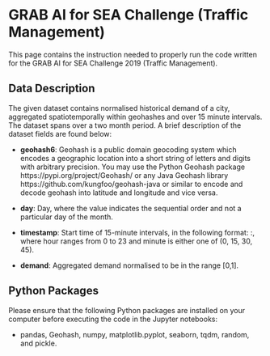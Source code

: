 <h1> GRAB AI for SEA Challenge (Traffic Management) </h1>

This page contains the instruction needed to properly run the code
written for the GRAB AI for SEA Challenge 2019 (Traffic Management).

<h2> Data Description </h2>
The given dataset contains normalised historical demand of a city, 
aggregated spatiotemporally within geohashes and over 15 minute 
intervals. The dataset spans over a two month period. A brief 
description of the dataset fields are found below:

<ul>
    <li>
        <strong>geohash6</strong>: Geohash is a public domain geocoding system which 
                                   encodes a geographic location into a short string of letters 
                                   and digits with arbitrary precision. You may use the Python 
                                   Geohash package https://pypi.org/project/Geohash/ or any Java 
                                   Geohash library https://github.com/kungfoo/geohash-java or 
                                   similar to encode and decode geohash into latitude and longitude
                                   and vice versa.
    </li>
</ul>
<ul>
    <li>
        <strong>day</strong>: Day, where the value indicates the sequential order and 
                              not a particular day of the month.
    </li>
</ul>
<ul>
    <li>
        <strong>timestamp</strong>: Start time of 15-minute intervals, in the following
                                    format: <hour>:<minute>, where hour ranges from 0 to 23 and 
                                    minute is either one of (0, 15, 30, 45).
    </li>
</ul>
<ul>
    <li>
        <strong>demand</strong>: Aggregated demand normalised to be in the range [0,1].
    </li>
</ul>

<h2>Python Packages</h2>
Please ensure that the following Python packages are installed on your computer 
before executing the code in the Jupyter notebooks: 

<ul><li>pandas, Geohash, numpy, matplotlib.pyplot, seaborn, tqdm, random, and pickle.</li></ul>





